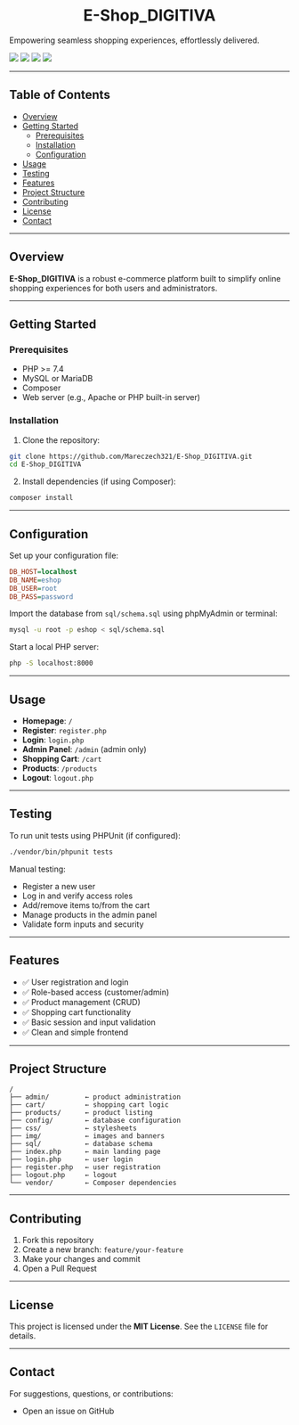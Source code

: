 <p align="center">
  <h1 align="center">E-Shop_DIGITIVA</h1>

  Empowering seamless shopping experiences, effortlessly delivered.


<img src="https://img.shields.io/badge/code-PHP-blue.svg" />
<img src="https://img.shields.io/badge/last%20commit-today-brightgreen.svg" />
<img src="https://img.shields.io/github/languages/count/Mareczech321/E-Shop_DIGITIVA.svg" />
<img src="https://img.shields.io/badge/php-66.9%25-blue.svg" />


---

## Table of Contents

- [Overview](#overview)
- [Getting Started](#getting-started)
  - [Prerequisites](#prerequisites)
  - [Installation](#installation)
  - [Configuration](#configuration)
- [Usage](#usage)
- [Testing](#testing)
- [Features](#features)
- [Project Structure](#project-structure)
- [Contributing](#contributing)
- [License](#license)
- [Contact](#contact)

---

## Overview

**E-Shop_DIGITIVA** is a robust e-commerce platform built to simplify online shopping experiences for both users and administrators.

---

## Getting Started

### Prerequisites

- PHP >= 7.4
- MySQL or MariaDB
- Composer
- Web server (e.g., Apache or PHP built-in server)

### Installation

1. Clone the repository:

```bash
git clone https://github.com/Mareczech321/E-Shop_DIGITIVA.git
cd E-Shop_DIGITIVA
```

2. Install dependencies (if using Composer):

```bash
composer install
```

---

## Configuration

Set up your configuration file:

```ini
DB_HOST=localhost
DB_NAME=eshop
DB_USER=root
DB_PASS=password
```

Import the database from `sql/schema.sql` using phpMyAdmin or terminal:

```bash
mysql -u root -p eshop < sql/schema.sql
```

Start a local PHP server:

```bash
php -S localhost:8000
```

---

## Usage

- **Homepage**: `/`
- **Register**: `register.php`
- **Login**: `login.php`
- **Admin Panel**: `/admin` (admin only)
- **Shopping Cart**: `/cart`
- **Products**: `/products`
- **Logout**: `logout.php`

---

## Testing

To run unit tests using PHPUnit (if configured):

```bash
./vendor/bin/phpunit tests
```

Manual testing:

- Register a new user
- Log in and verify access roles
- Add/remove items to/from the cart
- Manage products in the admin panel
- Validate form inputs and security

---

## Features

- ✅ User registration and login
- ✅ Role-based access (customer/admin)
- ✅ Product management (CRUD)
- ✅ Shopping cart functionality
- ✅ Basic session and input validation
- ✅ Clean and simple frontend

---

## Project Structure

```plaintext
/
├── admin/         ← product administration
├── cart/          ← shopping cart logic
├── products/      ← product listing
├── config/        ← database configuration
├── css/           ← stylesheets
├── img/           ← images and banners
├── sql/           ← database schema
├── index.php      ← main landing page
├── login.php      ← user login
├── register.php   ← user registration
├── logout.php     ← logout
└── vendor/        ← Composer dependencies
```

---

## Contributing

1. Fork this repository  
2. Create a new branch: `feature/your-feature`  
3. Make your changes and commit  
4. Open a Pull Request

---

## License

This project is licensed under the **MIT License**. See the `LICENSE` file for details.

---

## Contact

For suggestions, questions, or contributions:

- Open an issue on GitHub
